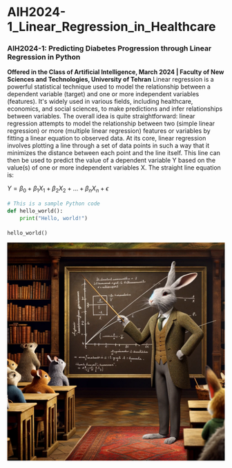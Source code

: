 # AIH2024-1_Linear_Regression_in_Healthcare
### AIH2024-1: Predicting Diabetes Progression through Linear Regression in Python 
**Offered in the Class of Artificial Intelligence, March 2024 | Faculty of New Sciences and Technologies, University of Tehran**
Linear regression is a powerful statistical technique used to model the relationship between a dependent variable (target) and one or more independent variables (features). It's widely used in various fields, including healthcare, economics, and social sciences, to make predictions and infer relationships between variables. The overall idea is quite straightforward: linear regression attempts to model the relationship between two (simple linear regression) or more (multiple linear regression) features or variables by fitting a linear equation to observed data. At its core, linear regression involves plotting a line through a set of data points in such a way that it minimizes the distance between each point and the line itself. This line can then be used to predict the value of a dependent variable Y based on the value(s) of one or more independent variables X. The straight line equation is:

$Y = \beta_0 + \beta_1X_1 + \beta_2X_2 + ... + \beta_nX_n + \epsilon$

```python
# This is a sample Python code
def hello_world():
    print("Hello, world!")

hello_world()
```

![Alt text](images/Rabbit.webp)

